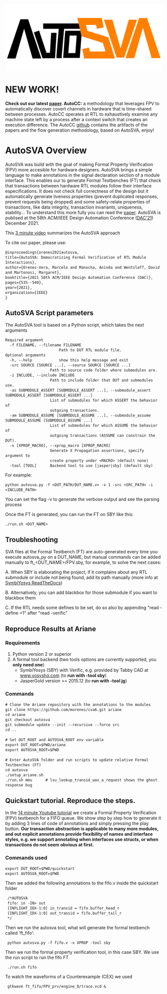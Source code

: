 ![AutoSVA Logo](/docs/autosva_logo.png?raw=true)

# NEW WORK!
**Check out our latest [paper](https://parallel.princeton.edu/papers/marcelo_autocc_camera_ready.pdf). AutoCC:** a methodology that leverages FPV to automatically discover covert channels in hardware that is time-shared between processes. AutoCC operates at RTL to exhaustively examine any machine state left by a process after a context switch that creates an execution difference. The AutoCC [github](https://github.com/morenes/AutoCC) contains the artifacts of the papers and the flow generation methodology, based on AutoSVA, enjoy!


# AutoSVA Overview

AutoSVA was build with the goal of making Formal Property Verification (FPV) more accesible for hardware designers. AutoSVA brings a simple language to make annotations in the signal declaration section of a module interface. This enables our to generate Formal Testbenches (FT) that check that transactions between hardware RTL modules follow their interface especifications. It does not check full correctness of the design but it automatically generate liveness properties (prevent duplicated responses, prevent requests being dropped) and some safety-relate properties of transactions, like data integrity, transaction invariants, uniqueness, stability... To understand this more fully you can read the [paper](https://arxiv.org/abs/2104.04003). AutoSVA is publised at the 58th ACM/IEEE Design Automation Conference ([DAC'21](https://ieeexplore.ieee.org/document/9586118/)) December 2021.

This [3 minute video](https://mediacentral.princeton.edu/media/AutoSVA%3A%20Democratizing%20Formal%20Verification%20of%20Hardware%20Module%20Interactions%2C%20Marcelo%20Vera%2C%20GS%20(2311653)/1_43nlgm4f) summarizes the AutoSVA approach

To cite our paper, please use:

    @inproceedings{orenes2021autosva,
    title={AutoSVA: Democratizing Formal Verification of RTL Module Interactions},
    author={Orenes-Vera, Marcelo and Manocha, Aninda and Wentzlaff, David and Martonosi, Margaret},
    booktitle={2021 58th ACM/IEEE Design Automation Conference (DAC)},
    pages={535--540},
    year={2021},
    organization={IEEE}
    }


## AutoSVA Script parameters

The AutoSVA tool is based on a Python script, which takes the next arguments

    Required argument
      -f FILENAME, --filename FILENAME
                            Path to DUT RTL module file.
    Optional arguments
      -h, --help            show this help message and exit
      -src SOURCE [SOURCE ...], --source SOURCE [SOURCE ...]
                        Path to source code folder where submodules are.
      -i INCLUDE, --include INCLUDE
                        Path to include folder that DUT and submodules use.
      -as SUBMODULE_ASSERT [SUBMODULE_ASSERT ...], --submodule_assert SUBMODULE_ASSERT [SUBMODULE_ASSERT ...]
                        List of submodules for which ASSERT the behavior of
                        outgoing transactions.
      -am SUBMODULE_ASSUME [SUBMODULE_ASSUME ...], --submodule_assume SUBMODULE_ASSUME [SUBMODULE_ASSUME ...]
                        List of submodules for which ASSUME the behavior of
                        outgoing transactions (ASSUME can constrain the DUT).
      -x [XPROP_MACRO], --xprop_macro [XPROP_MACRO]
                        Generate X Propagation assertions, specify argument to
                        create property under <MACRO> (default none)
      -tool [TOOL]      Backend tool to use [jasper|sby] (default sby)

For example:

    python autosva.py -f <DUT_PATH/DUT_NAME.v> -v 1 -src <SRC_PATH> -i <INCLUDE_PATH>

You can set the flag -v to generate the verbose output and see the parsing process

Once the FT is generated, you can run the FT on SBY like this:

    ./run.sh <DUT_NAME>

## Troubleshooting

SVA files at the Formal Testbench (FT) are auto-generated every time you execute autosva_py on a DUT_NAME, but manual commands can be added manually to ft_<DUT_NAME>/FPV.sby, for example, to solve the next cases:

A. When SBY is elaborating the project, if it complains about any RTL submodule or include not being found, add its path manually (more info at [SymbiYosys ReadTheDocs](https://symbiyosys.readthedocs.io/en/latest/))

B. Alternatively, you can add blackbox <submodule> for those submodule if you want to blackbox them

C. If the RTL needs some defines to be set, do so also by appending "read -define <NAME>=1" after "read -verific"

## Reproduce Results at Ariane

### Requirements

1. Python version 2 or superior
2. A formal tool backend (two tools options are currently supported, you **only need one**)
    * SymbiYosys (SBY) with Verific, e.g. provided by Tabby CAD at www.yosyshq.com (to **run with -tool sby**)
    * JasperGold version >= 2015.12 (to **run with -tool jg**)


### Commands

    # Clone the Ariane repository with the annotations to the modules
    git clone https://github.com/morenes/cva6.git ariane
    cd ariane
    git checkout autosva
    git submodule update --init --recursive --force src
    cd ..

    # Set DUT_ROOT and AUTOSVA_ROOT env variable
    export DUT_ROOT=$PWD/ariane
    export AUTOSVA_ROOT=$PWD

    # Enter AutoSVA folder and run scripts to update relative Formal Testbenches (FT)
    cd autosva 
    ./setup_ariane.sh
    ./run.sh mmu      # lsu_lookup_transid_was_a_request shows the ghost response bug
    

## Quickstart tutorial. Reproduce the steps.
In the [14 minute Youtube tutorial](https://www.youtube.com/watch?v=Gb5wT1D7dxU) we create a Formal Property Verification (FPV) testbench for a FIFO queue. We show step by step how to generate it by adding 3 lines of code of annotations and simply pressing the play button. **Our transaction abstraction is applicable to many more modules, and out explicit annotations provide flexibility of names and interface styles, e.g. we support annotating when interfaces use structs, or when transactions do not seem obvious at first.**
    
### Commands used
    export DUT_ROOT=$PWD/quickstart 
    export AUTOSVA_ROOT=$PWD
    
 Then we added the following annotations to the fifo.v inside the quickstart folder
    
     /*AUTOSVA 
     fifo: in -IN> out
     [INFLIGHT_IDX-1:0] in_transid = fifo.buffer_head_r
     [INFLIGHT_IDX-1:0] out_transid = fifo.buffer_tail_r
     */
 
 Then we run the autosva tool, what will generate the formal testbench called 'ft_fifo':
    
     python autosva.py -f fifo.v -x XPROP -tool sby
    
 Then we run the formal property verification tool, in this case SBY. We use the run script to run the fifo FT
    
     ./run.sh fifo
    
 To watch the waveforms of a Counterexample (CEX) we used 
    
     gtkwave ft_fifo/FPV_prv/engine_0/trace.vcd &
